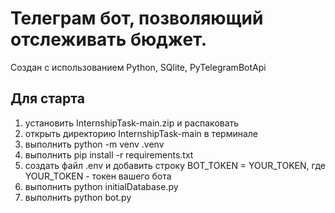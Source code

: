 # Телеграм бот, позволяющий отслеживать бюджет.

Создан с использованием Python, SQlite, PyTelegramBotApi

## Для старта
1. установить InternshipTask-main.zip и распаковать
2. открыть директорию InternshipTask-main в терминале
3. выполнить python -m venv .venv
4. выполнить pip install -r requirements.txt
5. создать файл .env и добавить строку BOT_TOKEN = YOUR_TOKEN, где YOUR_TOKEN - токен вашего бота
6. выполнить python initialDatabase.py
7. выполнить python bot.py
